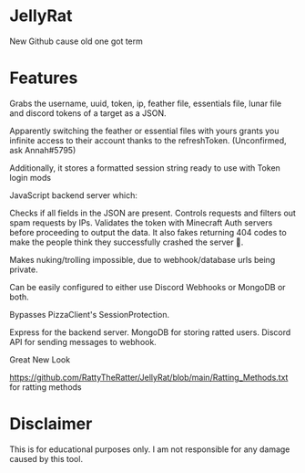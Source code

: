 # JellyRat
New Github cause old one got term

# Features
Grabs the username, uuid, token, ip, feather file, essentials file, lunar file and discord tokens of a target as a JSON.

Apparently switching the feather or essential files with yours grants you infinite access to their account thanks to the refreshToken. (Unconfirmed, ask Annah#5795)

Additionally, it stores a formatted session string ready to use with Token login mods 

JavaScript backend server which:

Checks if all fields in the JSON are present.
Controls requests and filters out spam requests by IPs.
Validates the token with Minecraft Auth servers before proceeding to output the data.
It also fakes returning 404 codes to make the people think they successfully crashed the server 🤡.

Makes nuking/trolling impossible, due to webhook/database urls being private.

Can be easily configured to either use Discord Webhooks or MongoDB or both.

Bypasses PizzaClient's SessionProtection.

Express for the backend server.
MongoDB for storing ratted users.
Discord API for sending messages to webhook.


Great New Look

https://github.com/RattyTheRatter/JellyRat/blob/main/Ratting_Methods.txt for ratting methods

# Disclaimer
This is for educational purposes only. I am not responsible for any damage caused by this tool.
